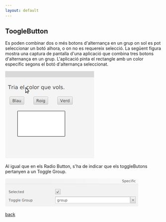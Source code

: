 ```yaml
---
layout: default
---
```



## ToogleButton

Es poden combinar dos o més botons d'alternança en un grup on sol es pot seleccionar un botó alhora, o on no es requereix selecció. La següent figura mostra una captura de pantalla d'una aplicació que combina tres botons d'alternança en un grup. L'aplicació pinta el rectangle amb un color específic segons el botó d'alternança seleccionat.

![toggleButton](./images/toggleButton1.png)

Al igual que en els Radio Button, s'ha de indicar que els toggleButons pertanyen a un Toggle Group.


![radio button](./images/radioButton1.png)




[back](../../javafx.html)

